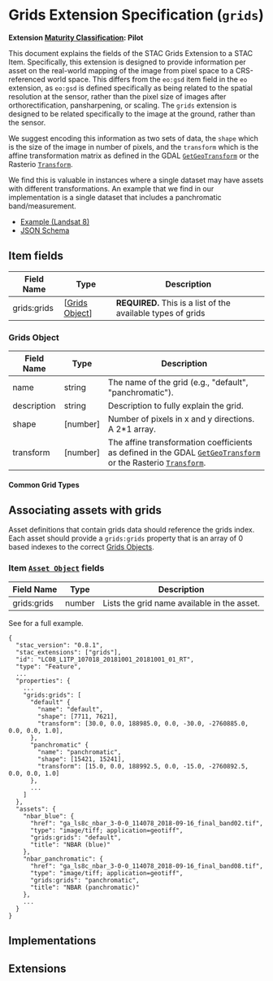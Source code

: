 # Grids Extension Specification (`grids`)

**Extension [Maturity Classification](../README.md#extension-maturity): Pilot**

This document explains the fields of the STAC Grids Extension to a STAC Item. Specifically, this extension is designed to provide information per asset on the real-world mapping of the image from pixel space to a CRS-referenced world space. This differs from the `eo:gsd` item field in the `eo` extension, as `eo:gsd` is defined specifically as being related to the spatial resolution at the sensor, rather than the pixel size of images after orthorectification, pansharpening, or scaling. The `grids` extension is designed to be related specifically to the image at the ground, rather than the sensor. 

We suggest encoding this information as two sets of data, the `shape` which is the size of the image in number of pixels, and the `transform` which is the affine transformation matrix as defined in the GDAL [`GetGeoTransform`](https://gdal.org/api/gdaldataset_cpp.html#_CPPv4N11GDALDataset15GetGeoTransformEPd) or the Rasterio [`Transform`](https://rasterio.readthedocs.io/en/stable/api/rasterio.io.html#rasterio.io.BufferedDatasetWriter.transform). 

We find this is valuable in instances where a single dataset may have assets with different transformations. An example that we find in our implementation is a single dataset that includes a panchromatic band/measurement. 

- [Example (Landsat 8)](examples/example-landsat8.json)
- [JSON Schema](json-schema/schema.json)

## Item fields

| Field Name       | Type                     | Description |
| ---------------- | ------------------------ | ----------- |
| grids:grids      | [[Grids Object](#grids-object)]| **REQUIRED.** This is a list of the available types of grids  |


### Grids Object

| Field Name          | Type   | Description                                                  |
| ------------------- | ------ | ------------------------------------------------------------ |
| name                | string | The name of the grid (e.g., "default", "panchromatic"). |
| description         | string | Description to fully explain the grid. |
| shape                 | [number] | Number of pixels in x and y directions. A 2*1 array. |
| transform            | [number] | The affine transformation coefficients as defined in the GDAL [`GetGeoTransform`](https://gdal.org/api/gdaldataset_cpp.html#_CPPv4N11GDALDataset15GetGeoTransformEPd) or the Rasterio [`Transform`](https://rasterio.readthedocs.io/en/stable/api/rasterio.io.html#rasterio.io.BufferedDatasetWriter.transform).   |


#### Common Grid Types


## Associating assets with grids

Asset definitions that contain grids data should reference the grids index. Each asset should provide a `grids:grids` property that is an array of 0 based indexes to the correct [Grids Objects](#grids-object).

### Item [`Asset Object`](../../item-spec/item-spec.md#asset-object) fields
| Field Name | Type     | Description                                  |
| ---------- | -------- | -------------------------------------------- |
| grids:grids   | number | Lists the grid name available in the asset. |

See <example-to-be-done> for a full example.
```
{
  "stac_version": "0.8.1",
  "stac_extensions": ["grids"],
  "id": "LC08_L1TP_107018_20181001_20181001_01_RT",
  "type": "Feature",
  ...
  "properties": {
    ...
    "grids:grids": [
      "default" {
        "name": "default",
        "shape": [7711, 7621],
        "transform": [30.0, 0.0, 188985.0, 0.0, -30.0, -2760885.0, 0.0, 0.0, 1.0],
      },
      "panchromatic" {
        "name": "panchromatic",
        "shape": [15421, 15241],
        "transform": [15.0, 0.0, 188992.5, 0.0, -15.0, -2760892.5, 0.0, 0.0, 1.0]
      },
      ...
    ]
  },
  "assets": {
    "nbar_blue": {
      "href": "ga_ls8c_nbar_3-0-0_114078_2018-09-16_final_band02.tif",
      "type": "image/tiff; application=geotiff",
      "grids:grids": "default",
      "title": "NBAR (blue)"
    },
    "nbar_panchromatic": {
      "href": "ga_ls8c_nbar_3-0-0_114078_2018-09-16_final_band08.tif",
      "type": "image/tiff; application=geotiff",
      "grids:grids": "panchromatic",
      "title": "NBAR (panchromatic)"
    },
    ...
  }
}
```


## Implementations


## Extensions